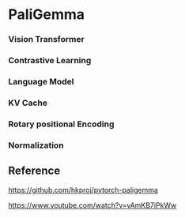 # PaliGemma

### Vision Transformer
### Contrastive Learning
### Language Model
### KV Cache
### Rotary positional Encoding
### Normalization

## Reference
https://github.com/hkproj/pytorch-paligemma

https://www.youtube.com/watch?v=vAmKB7iPkWw